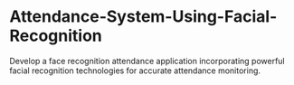 # Attendance-System-Using-Facial-Recognition
 Develop a face recognition attendance application incorporating powerful facial recognition technologies for accurate attendance monitoring.
